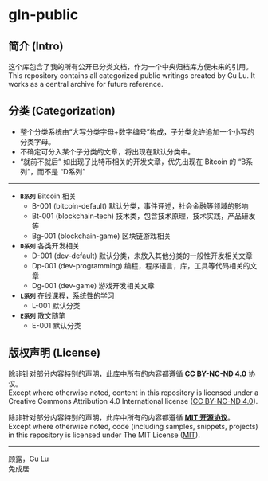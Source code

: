 # gln-public

## 简介 (Intro)

这个库包含了我的所有公开已分类文档，作为一个中央归档库方便未来的引用。  
This repository contains all categorized public writings created by Gu Lu. It works as a central archive for future reference.

## 分类 (Categorization)

- 整个分类系统由“大写分类字母+数字编号”构成，子分类允许追加一个小写的分类字母。
- 不确定可分入某个子分类的文章，将出现在默认分类中。
- “就前不就后” 如出现了比特币相关的开发文章，优先出现在 Bitcoin 的 “B系列”，而不是 “D系列” 

-----

- **`B系列`** Bitcoin 相关
    - B-001 (bitcoin-default) 默认分类，事件评述，社会金融等领域的影响
    - Bt-001 (blockchain-tech) 技术类，包含技术原理，技术实践，产品研发等
    - Bg-001 (blockchain-game) 区块链游戏相关
- **`D系列`** 各类开发相关
    - D-001 (dev-default) 默认分类，未放入其他分类的一般性开发相关文章
    - Dp-001 (dev-programming) 编程，程序语言，库，工具等代码相关的文章
    - Dg-001 (dev-game) 游戏开发相关文章
- **`L系列`** [在线课程，系统性的学习](./L-Learning/)
    - L-001 默认分类
- **`E系列`** 散文随笔
    - E-001 默认分类

## 版权声明 (License)

除非针对部分内容特别的声明，此库中所有的内容都遵循 [**CC BY-NC-ND 4.0**](https://creativecommons.org/licenses/by-nc-nd/4.0/) 协议。  
Except where otherwise noted, content in this repository is licensed under a Creative Commons Attribution 4.0 International license ([CC BY-NC-ND 4.0](https://creativecommons.org/licenses/by-nc-nd/4.0/)).

除非针对部分内容特别的声明，此库中所有的内容都遵循 [**MIT 开源协议**](https://opensource.org/licenses/MIT)。  
Except where otherwise noted, code (including samples, snippets, projects) in this repository is licensed under The MIT License ([MIT](https://opensource.org/licenses/MIT)).

------

顾露，Gu Lu  
免成居  
